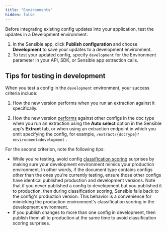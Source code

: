 ```yaml
---
title: "Environments"
hidden: false
---
```


Before integrating existing config updates into your application, test the updates in a Development environment:

1. In the Sensible app, click **Publish configuration** and choose **Development** to save your updates to a development environment.
2. To test your updated config, specify `development` for the Environment parameter in your API, SDK, or Sensible app extraction calls.

## Tips for testing in development

When you test a config in the  `development` environment, your success criteria include:

1. How the new version performs when you run an extraction against it specifically.

2. How the new version [performs](doc:fingerprint) against other configs in the doc type when you run an extraction using the **Auto select** option in the Sensible app's **Extract** tab, or when using an extraction endpoint in which you omit specifying the config, for example, `/extract/{docType}?environment=development` .


For the second criterion, note the following tips:  

- While you're testing, avoid config [classification scoring](doc:fingerprint) surprises by making sure your development environment mimics your production environment. In other words, if the document type contains configs *other* than the ones you're currently testing, ensure those other configs have identical published production and development versions. Note that if you never published a config to development but you published it to production, then during classification scoring, Sensible falls back to the config's production version. This behavior is a convenience for mimicking the production environment's classification scoring  in the development environment.
-  If you publish changes to more than one config in development, then publish them all to production at the same time to avoid classification scoring surprises.  
